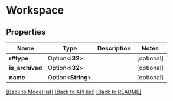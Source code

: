 # Workspace

## Properties

Name | Type | Description | Notes
------------ | ------------- | ------------- | -------------
**r#type** | Option<**i32**> |  | [optional]
**is_archived** | Option<**i32**> |  | [optional]
**name** | Option<**String**> |  | [optional]

[[Back to Model list]](../README.md#documentation-for-models) [[Back to API list]](../README.md#documentation-for-api-endpoints) [[Back to README]](../README.md)


